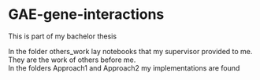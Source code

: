 # GAE-gene-interactions

This is part of my bachelor thesis

In the folder others_work lay notebooks that my supervisor provided to me. They are the work of others before me.  
In the folders Approach1 and Approach2 my implementations are found
